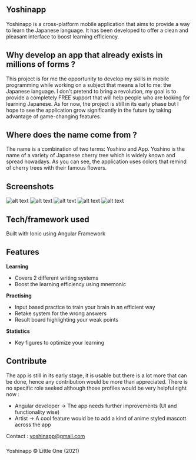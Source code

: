 ## Yoshinapp
Yoshinapp is a cross-platform mobile application that aims to provide a way to learn the Japanese language. It has been developed to offer a clean and pleasant interface to boost learning efficiency.

## Why develop an app that already exists in millions of forms ?
This project is for me the opportunity to develop my skills in mobile programming while working on a subject that means a lot to me: the Japanese language.
I don't pretend to bring a revolution, my goal is to provide a completely FREE support that will help people who are looking for learning Japanese. As for now, the project is still in its early phase but I hope to see the application grow significantly in the future by taking advantage of game-changing features.

## Where does the name come from ?
The name is a combination of two terms: Yoshino and App. Yoshino is the name of a variety of Japanese cherry tree which is widely known and spread nowadays. As you can see, the application uses colors that remind of cherry trees with their famous flowers.

## Screenshots
![alt text](https://github.com/LittleOneNoise/yoshinapp/blob/882ac6155f4b8fe84ec3a909df22ffb5537fed02/sneak_peek_1.PNG)
![alt text](https://github.com/LittleOneNoise/yoshinapp/blob/882ac6155f4b8fe84ec3a909df22ffb5537fed02/sneak_peek_2.PNG)
![alt text](https://github.com/LittleOneNoise/yoshinapp/blob/882ac6155f4b8fe84ec3a909df22ffb5537fed02/sneak_peek_3.PNG)
![alt text](https://github.com/LittleOneNoise/yoshinapp/blob/882ac6155f4b8fe84ec3a909df22ffb5537fed02/sneak_peek_4.PNG)
![alt text](https://github.com/LittleOneNoise/yoshinapp/blob/882ac6155f4b8fe84ec3a909df22ffb5537fed02/sneak_peek_5.PNG)

## Tech/framework used
Built with Ionic using Angular Framework

## Features
<b>Learning</b>
* Covers 2 different writing systems
* Boost the learning efficiency using mnemonic

<b>Practising</b>
* Input based practice to train your brain in an efficient way
* Retake system for the wrong answers
* Result board highlighting your weak points

<b>Statistics</b>
* Key figures to optimize your learning

## Contribute
The app is still in its early stage, it is usable but there is a lot more that can be done, hence any contribution would be more than appreciated.
There is no specific role seeked although those profiles would be very helpful right now :
* Angular developer -> The app needs further improvements (UI and functionality wise)
* Artist -> A cool feature would be to add a kind of anime styled mascott across the app

Contact : yoshinapp@gmail.com

###

Yoshinapp © Little One (2021)
